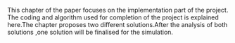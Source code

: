 This chapter of the paper focuses on the implementation part of the project. The coding and algorithm used for completion of the project is explained here.The chapter proposes two different solutions.After the analysis of both solutions ,one solution will be finalised for the simulation.

